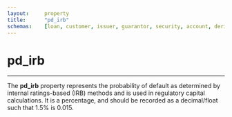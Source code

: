 ```yaml
---
layout:     property
title:      "pd_irb"
schemas:    [loan, customer, issuer, guarantor, security, account, derivative]
---
```


# pd_irb

---

The **pd_irb** property represents the probability of default as determined by internal ratings-based (IRB) methods and is used in regulatory capital calculations. It is a percentage, and should be recorded as a decimal/float such that 1.5% is 0.015.
